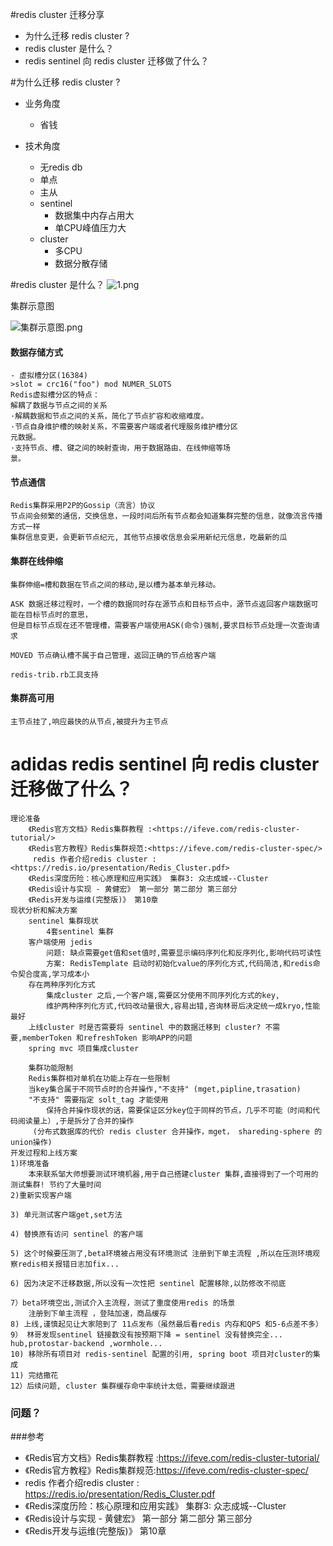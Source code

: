 #redis cluster 迁移分享

- 为什么迁移 redis cluster ?
- redis cluster 是什么？
- redis sentinel 向 redis cluster 迁移做了什么？

#为什么迁移 redis cluster ?
- 业务角度


    - 省钱
- 技术角度


    - 无redis db
    - 单点
    - 主从
    - sentinel 
        - 数据集中内存占用大
        - 单CPU峰值压力大 
    - cluster  
        - 多CPU
        - 数据分散存储

#redis cluster 是什么？
![1.png](https://i.loli.net/2020/11/29/ryc8oSQd3RufBIa.png)

集群示意图

![集群示意图.png](https://i.loli.net/2020/11/29/TeVIr9Pv8D5cMwU.png)

#### 数据存储方式  

```shell script
- 虚拟槽分区(16384)
>slot = crc16("foo") mod NUMER_SLOTS
Redis虚拟槽分区的特点：
解耦了数据与节点之间的关系
·解耦数据和节点之间的关系，简化了节点扩容和收缩难度。
·节点自身维护槽的映射关系，不需要客户端或者代理服务维护槽分区
元数据。
·支持节点、槽、键之间的映射查询，用于数据路由、在线伸缩等场
景。
```

#### 节点通信
```shell script
Redis集群采用P2P的Gossip（流言）协议
节点间会频繁的通信，交换信息，一段时间后所有节点都会知道集群完整的信息，就像流言传播方式一样
集群信息变更，会更新节点纪元, 其他节点接收信息会采用新纪元信息，吃最新的瓜
```


#### 集群在线伸缩
```shell script
集群伸缩=槽和数据在节点之间的移动,是以槽为基本单元移动。

ASK 数据迁移过程时，一个槽的数据同时存在源节点和目标节点中，源节点返回客户端数据可能在目标节点时的意思，
但是目标节点现在还不管理槽，需要客户端使用ASK(命令)强制,要求目标节点处理一次查询请求

MOVED 节点确认槽不属于自己管理，返回正确的节点给客户端 

redis-trib.rb工具支持
```

#### 集群高可用
```shell script
主节点挂了,响应最快的从节点,被提升为主节点
```

# adidas redis sentinel 向 redis cluster 迁移做了什么？
```shell script
理论准备 
    《Redis官方文档》Redis集群教程 :<https://ifeve.com/redis-cluster-tutorial/>
    《Redis官方教程》Redis集群规范:<https://ifeve.com/redis-cluster-spec/>
     redis 作者介绍redis cluster : <https://redis.io/presentation/Redis_Cluster.pdf>
    《Redis深度历险：核心原理和应用实践》 集群3: 众志成城--Cluster
    《Redis设计与实现 - 黄健宏》 第一部分 第二部分 第三部分
    《Redis开发与运维(完整版)》 第10章
现状分析和解决方案
    sentinel 集群现状
        4套sentinel 集群
    客户端使用 jedis
        问题: 缺点需要get值和set值时,需要显示编码序列化和反序列化,影响代码可读性
        方案: RedisTemplate 启动时初始化value的序列化方式,代码简洁,和redis命令契合度高,学习成本小
    存在两种序列化方式
        集成cluster 之后,一个客户端,需要区分使用不同序列化方式的key,
        维护两种序列化方式,代码改动量很大,容易出错,咨询林哥后决定统一成kryo,性能最好 
    上线cluster 时是否需要将 sentinel 中的数据迁移到 cluster? 不需要,memberToken 和refreshToken 影响APP的问题
    spring mvc 项目集成cluster
    
    集群功能限制  
    Redis集群相对单机在功能上存在一些限制
    当key集合属于不同节点时的合并操作,"不支持" (mget,pipline,trasation) 
    "不支持" 需要指定 solt_tag 才能使用
        保持合并操作现状的话，需要保证区分key位于同样的节点，几乎不可能（时间和代码阅读量上）,于是拆分了合并的操作
     (分布式数据库的代价 redis cluster 合并操作，mget， shareding-sphere 的union操作)
开发过程和上线方案
1)环境准备
    本来联系邹大师想要测试环境机器,用于自己搭建cluster 集群,直接得到了一个可用的测试集群! 节约了大量时间
2)重新实现客户端
   
3) 单元测试客户端get,set方法
   
4) 替换原有访问 sentinel 的客户端

5) 这个时候要压测了,beta环境被占用没有环境测试 注册到下单主流程 ,所以在压测环境观察redis相关报错日志加fix...

6) 因为决定不迁移数据,所以没有一次性把 sentinel 配置移除,以防修改不彻底

7）beta环境空出,测试介入主流程，测试了重度使用redis 的场景
    注册到下单主流程 ，登陆加速，商品缓存
8) 上线,谨慎起见让大家陪到了 11点发布（虽然最后看redis 内存和QPS 和5-6点差不多）
9） 林哥发现sentinel 链接数没有按预期下降 = sentinel 没有替换完全... hub,protostar-backend ,wormhole...
10) 移除所有项目对 redis-sentinel 配置的引用, spring boot 项目对cluster的集成
11) 完结撒花
12）后续问题, cluster 集群缓存命中率统计太低，需要继续跟进
``` 
	
### 问题？

###参考
- 《Redis官方文档》Redis集群教程 :<https://ifeve.com/redis-cluster-tutorial/>
- 《Redis官方教程》Redis集群规范:<https://ifeve.com/redis-cluster-spec/>
-  redis 作者介绍redis cluster : <https://redis.io/presentation/Redis_Cluster.pdf>
- 《Redis深度历险：核心原理和应用实践》 集群3: 众志成城--Cluster
- 《Redis设计与实现 - 黄健宏》 第一部分 第二部分 第三部分
- 《Redis开发与运维(完整版)》 第10章


